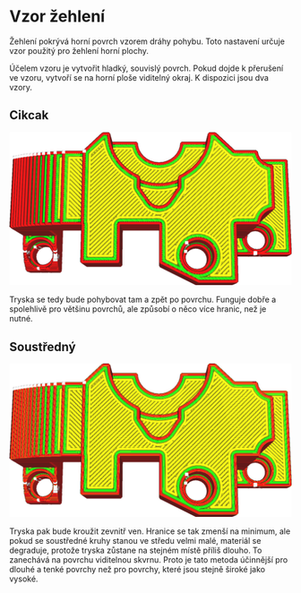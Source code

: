 Vzor žehlení
====
Žehlení pokrývá horní povrch vzorem dráhy pohybu. Toto nastavení určuje vzor použitý pro žehlení horní plochy.

Účelem vzoru je vytvořit hladký, souvislý povrch. Pokud dojde k přerušení ve vzoru, vytvoří se na horní ploše viditelný okraj. K dispozici jsou dva vzory.

Cikcak
----
![Žehlící vzor Cikcak](../../../articles/images/ironing_enabled_enabled.png)

Tryska se tedy bude pohybovat tam a zpět po povrchu. Funguje dobře a spolehlivě pro většinu povrchů, ale způsobí o něco více hranic, než je nutné.

Soustředný
----
![Soustředný vzor žehlení](../../../articles/images/ironing_pattern.png)

Tryska pak bude kroužit zevnitř ven. Hranice se tak zmenší na minimum, ale pokud se soustředné kruhy stanou ve středu velmi malé, materiál se degraduje, protože tryska zůstane na stejném místě příliš dlouho. To zanechává na povrchu viditelnou skvrnu. Proto je tato metoda účinnější pro dlouhé a tenké povrchy než pro povrchy, které jsou stejně široké jako vysoké.
